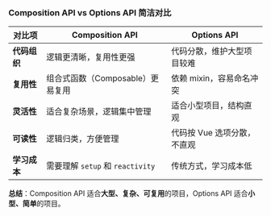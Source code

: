 ### **Composition API vs Options API 简洁对比**

| 对比项      | Composition API             | Options API      |
| -------- | --------------------------- | ---------------- |
| **代码组织** | 逻辑更清晰，复用性更强                 | 代码分散，维护大型项目较难    |
| **复用性**  | 组合式函数（Composable）更易复用       | 依赖 mixin，容易命名冲突  |
| **灵活性**  | 适合复杂场景，逻辑集中管理               | 适合小型项目，结构直观      |
| **可读性**  | 逻辑归类，方便管理                   | 代码按 Vue 选项分散，不直观 |
| **学习成本** | 需要理解 `setup` 和 `reactivity` | 传统方式，学习成本低       |

**总结**：Composition API 适合**大型、复杂、可复用**的项目，Options API 适合**小型、简单**的项目。